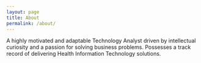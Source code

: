 ```yaml
---
layout: page
title: About
permalink: /about/
---
```


A highly motivated and adaptable Technology Analyst driven by intellectual curiosity and a passion for solving business problems. Possesses a track record of delivering Health Information Technology solutions.